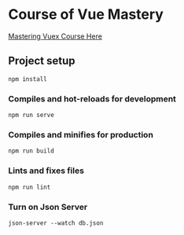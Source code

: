 # Course of Vue Mastery


[Mastering Vuex Course Here](https://www.vuemastery.com/courses/mastering-vuex/)


## Project setup

```
npm install
```

### Compiles and hot-reloads for development

```
npm run serve
```

### Compiles and minifies for production

```
npm run build
```

### Lints and fixes files

```
npm run lint
```
### Turn on Json Server

```
json-server --watch db.json
```

